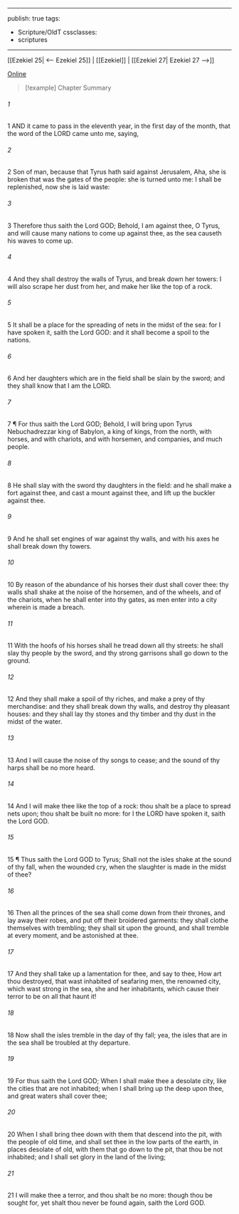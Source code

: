 

---
publish: true
tags:
  - Scripture/OldT
cssclasses:
  - scriptures
---
[[Ezekiel 25| <-- Ezekiel 25]] | [[Ezekiel]] | [[Ezekiel 27| Ezekiel 27 -->]]

[Online](https://churchofjesuschrist.org/study/scriptures/ot/ezek/26?lang=eng)

>[!example] Chapter Summary
>
###### 1
1 AND it came to pass in the eleventh year, in the first day of the month, that the word of the LORD came unto me, saying,
###### 2
2 Son of man, because that Tyrus hath said against Jerusalem, Aha, she is broken that was the gates of the people: she is turned unto me: I shall be replenished, now she is laid waste:
###### 3
3 Therefore thus saith the Lord GOD; Behold, I am against thee, O Tyrus, and will cause many nations to come up against thee, as the sea causeth his waves to come up.
###### 4
4 And they shall destroy the walls of Tyrus, and break down her towers: I will also scrape her dust from her, and make her like the top of a rock.
###### 5
5 It shall be a place for the spreading of nets in the midst of the sea: for I have spoken it, saith the Lord GOD: and it shall become a spoil to the nations.
###### 6
6 And her daughters which are in the field shall be slain by the sword; and they shall know that I am the LORD.
###### 7
7 ¶ For thus saith the Lord GOD; Behold, I will bring upon Tyrus Nebuchadrezzar king of Babylon, a king of kings, from the north, with horses, and with chariots, and with horsemen, and companies, and much people.
###### 8
8 He shall slay with the sword thy daughters in the field: and he shall make a fort against thee, and cast a mount against thee, and lift up the buckler against thee.
###### 9
9 And he shall set engines of war against thy walls, and with his axes he shall break down thy towers.
###### 10
10 By reason of the abundance of his horses their dust shall cover thee: thy walls shall shake at the noise of the horsemen, and of the wheels, and of the chariots, when he shall enter into thy gates, as men enter into a city wherein is made a breach.
###### 11
11 With the hoofs of his horses shall he tread down all thy streets: he shall slay thy people by the sword, and thy strong garrisons shall go down to the ground.
###### 12
12 And they shall make a spoil of thy riches, and make a prey of thy merchandise: and they shall break down thy walls, and destroy thy pleasant houses: and they shall lay thy stones and thy timber and thy dust in the midst of the water.
###### 13
13 And I will cause the noise of thy songs to cease; and the sound of thy harps shall be no more heard.
###### 14
14 And I will make thee like the top of a rock: thou shalt be a place to spread nets upon; thou shalt be built no more: for I the LORD have spoken it, saith the Lord GOD.
###### 15
15 ¶ Thus saith the Lord GOD to Tyrus; Shall not the isles shake at the sound of thy fall, when the wounded cry, when the slaughter is made in the midst of thee?
###### 16
16 Then all the princes of the sea shall come down from their thrones, and lay away their robes, and put off their broidered garments: they shall clothe themselves with trembling; they shall sit upon the ground, and shall tremble at every moment, and be astonished at thee.
###### 17
17 And they shall take up a lamentation for thee, and say to thee, How art thou destroyed, that wast inhabited of seafaring men, the renowned city, which wast strong in the sea, she and her inhabitants, which cause their terror to be on all that haunt it!
###### 18
18 Now shall the isles tremble in the day of thy fall; yea, the isles that are in the sea shall be troubled at thy departure.
###### 19
19 For thus saith the Lord GOD; When I shall make thee a desolate city, like the cities that are not inhabited; when I shall bring up the deep upon thee, and great waters shall cover thee;
###### 20
20 When I shall bring thee down with them that descend into the pit, with the people of old time, and shall set thee in the low parts of the earth, in places desolate of old, with them that go down to the pit, that thou be not inhabited; and I shall set glory in the land of the living;
###### 21
21 I will make thee a terror, and thou shalt be no more: though thou be sought for, yet shalt thou never be found again, saith the Lord GOD.



